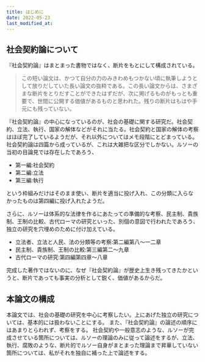 ```yaml
---
title: はじめに
date: 2022-05-23
last_modified_at: 
---
```


## 社会契約論について

『社会契約論』はまとまった書物ではなく、断片をもとにして構成されている。

>この短い論文は、かつて自分の力のみきわめもつかない頃に執筆しようとして放りだしていた長い論文の抜粋である。この長い論文からは、さまざまな断片をとりだすことができたはずだが、次に掲げるものがもっとも重要で、世間に公開する価値があるものと思われた。残りの断片はもはや手元にも残っていない。

『社会契約論』の中心になっているのが、社会の基礎に関する研究だ。社会契約、立法、執行、国家の解体などがそれに当たる。社会契約と国家の解体の考察はほぼ完了しているようだが、それ以外についてはメモ段階にとどまっている。
社会契約論は四篇から成っているが、これは大雑把な区分でしかない。ルソーの当初の目論見では存在したであろう、

- 第一編:社会契約
- 第二編:立法
- 第三編:執行

という枠組みだけはそのまま使い、断片を適当に投げ入れ、この分類に入らなかったものは第四編に投げ入れたようだ。

さらに、ルソーは体系的な法律を作るにあたっての準備的な考察、民主制、貴族制、王制の比較、古代ローマの研究といった、別個の意図で行われたであろう、独立の研究を穴埋めのために付け加えている。

- 立法者、立法と人民、法の分類等の考察:第二編第八～一二章
- 民主制、貴族制、王制の比較:第三編第二～九章
- 古代ローマの研究:第四編第四章～八章

完成した著作ではないのに、なぜ『社会契約論』が歴史上生き残ってきたかというと、断片であっても事実の分析として鋭く、価値があるからだ。

## 本論文の構成

本論文では、社会の基礎の研究を中心に考察したい。上にあげた独立の研究については、基本的には扱わないことにする。
また、『社会契約論』の論述の順序にはあまりとらわれず、考察をする。
社会契約や一般意志のような、ルソーが完成させている箇所については、ルソーの理論のみに従って論述をするが、立法、執行、腐敗のような、断片的でルソー自身がまとまった理論まで昇華していない箇所については、私がそれを独自に補った上で論述をする。